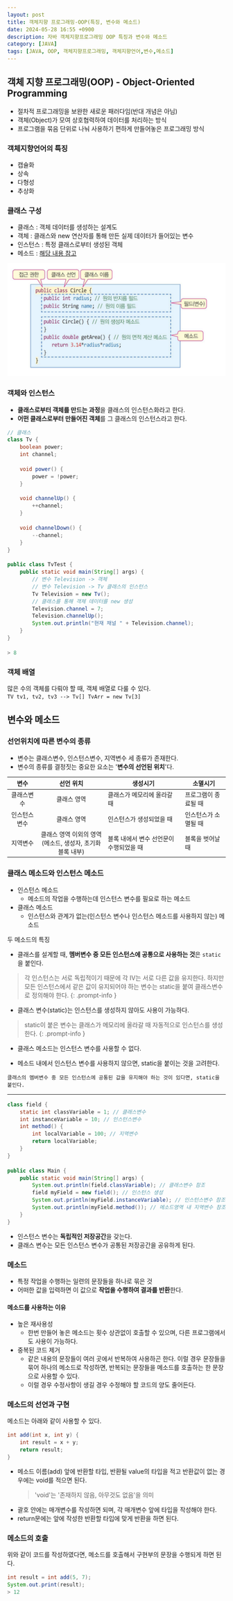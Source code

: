 ```yaml
---
layout: post
title: 객체지향 프로그래밍-OOP(특징, 변수와 메소드)
date: 2024-05-28 16:55 +0900
description: 자바 객체지향프로그래밍 OOP 특징과 변수와 메소드
category: [JAVA]
tags: [JAVA, OOP, 객체지향프로그래밍, 객체지향언어,변수,메소드]
---
```


## 객체 지향 프로그래밍(OOP) - Object-Oriented Programming

- 절차적 프로그래밍을 보완한 새로운 패러다임(반대 개념은 아님)
- 객체(Object)가 모여 상호협력하여 데이터를 처리하는 방식
- 프로그램을 묶음 단위로 나눠 사용하기 편하게 만들어놓은 프로그래밍 방식

### 객체지향언어의 특징

- 캡슐화
- 상속
- 다형성
- 추상화

### 클래스 구성

- 클래스 : 객체 데이터를 생성하는 설계도
- 객체 : 클래스와 new 연산자를 통해 만든 실제 데이터가 들어있는 변수
- 인스턴스 : 특정 클래스로부터 생성된 객체
- 메소드 : [해당 내용 참고](#메소드)

![OOP특징](<../assets/img/posts/oop(1).png>)

### 객체와 인스턴스

- **클래스로부터 객체를 만드는 과정**을 클래스의 인스턴스화라고 한다.
- **어떤 클래스로부터 만들어진 객체**를 그 클래스의 인스턴스라고 한다.

```java
// 클래스
class Tv {
    boolean power;
    int channel;

    void power() {
        power = !power;
    }

    void channelUp() {
        ++channel;
    }

    void channelDown() {
        --channel;
    }
}

public class TvTest {
    public static void main(String[] args) {
	    // 변수 Television -> 객체
	    // 변수 Television -> Tv 클래스의 인스턴스
        Tv Television = new Tv();
        // 클래스를 통해 객체 데이터를 new 생성
        Television.channel = 7;
        Television.channelUp();
        System.out.println("현재 채널 " + Television.channel);
    }
}

> 8
```

### 객체 배열

많은 수의 객체를 다뤄야 할 때, 객체 배열로 다룰 수 있다.<br/>
`TV tv1, tv2, tv3 --> Tv[] TvArr = new Tv[3]`

## 변수와 메소드

### 선언위치에 따른 변수의 종류

- 변수는 클래스변수, 인스턴스변수, 지역변수 세 종류가 존재한다.
- 변수의 종류를 결정짓는 중요한 요소는 '**변수의 선언된 위치**'다.

|     변수     |                           선언 위치                            | 생성시기                                | 소멸시기             |
| :----------: | :------------------------------------------------------------: | --------------------------------------- | -------------------- |
|  클래스변수  |                          클래스 영역                           | 클래스가 메모리에 올라갈 때             | 프로그램이 종료될 때 |
| 인스턴스변수 |                          클래스 영역                           | 인스턴스가 생성되었을 때                | 인스턴스가 소멸될 때 |
|   지역변수   | 클래스 영역 이외의 영역<br/>(메소드, 생성자, 초기화 블록 내부) | 블록 내에서 변수 선언문이 수행되었을 때 | 블록을 벗어날 때     |

### 클래스 메소드와 인스턴스 메소드

- 인스턴스 메소드
  - 메소드의 작업을 수행하는데 인스턴스 변수를 필요로 하는 메소드
- 클래스 메소드
  - 인스턴스와 관계가 없는(인스턴스 변수나 인스턴스 메소드를 사용하지 않는) 메소드

두 메소드의 특징

- 클래스를 설계할 때, **멤버변수 중 모든 인스턴스에 공통으로 사용하는 것**은 `static`을 붙인다.

> 각 인스턴스는 서로 독립적이기 때문에 각 IV는 서로 다른 값을 유지한다. 하지만 모든 인스턴스에서 같은 값이 유지되어야 하는 변수는 static을 붙여 클래스변수로 정의해야 한다.
{: .prompt-info }

- 클래스 변수(static)는 인스턴스를 생성하지 않아도 사용이 가능하다.

> static이 붙은 변수는 클래스가 메모리에 올라갈 때 자동적으로 인스턴스를 생성한다.
{: .prompt-info }

- 클래스 메소드는 인스턴스 변수를 사용할 수 없다.

- 메소드 내에서 인스턴스 변수를 사용하지 않으면, static을 붙이는 것을 고려한다.

`클래스의 멤버변수 중 모든 인스턴스에 공통된 값을 유지해야 하는 것이 있다면, static을 붙인다.`
<br/>

---

```java
class field {
	static int classVariable = 1; // 클래스변수
	int instanceVariable = 10; // 인스턴스변수
	int method() {
		int localVariable = 100; // 지역변수
		return localVariable;
    }
}

public class Main {
	public static void main(String[] args) {
		System.out.println(field.classVariable); // 클래스변수 참조
		field myField = new field(); // 인스턴스 생성
		System.out.println(myField.instanceVariable); // 인스턴스변수 참조
		System.out.println(myField.method()); // 메소드영역 내 지역변수 참조
	}
}
```

- 인스턴스 변수는 **독립적인 저장공간**을 갖는다.
- 클래스 변수는 모든 인스턴스 변수가 공통된 저장공간을 공유하게 된다.

### 메소드

- 특정 작업을 수행하는 일련의 문장들을 하나로 묶은 것
- 어떠한 값을 입력하면 이 값으로 **작업을 수행하여 결과를 반환**한다.

#### 메소드를 사용하는 이유

- 높은 재사용성
  - 한번 만들어 놓은 메소드는 횟수 상관없이 호출할 수 있으며, 다른 프로그램에서도 사용이 가능하다.
- 중복된 코드 제거
  - 같은 내용의 문장들이 여러 곳에서 반복하여 사용하곤 한다. 이럴 경우 문장들을 묶어 하나의 메소드로 작성하면, 반복되는 문장들을 메소드를 호출하는 한 문장으로 사용할 수 있다.
  - 이럴 경우 수정사항이 생길 경우 수정해야 할 코드의 양도 줄어든다.

### 메소드의 선언과 구현

메소드는 아래와 같이 사용할 수 있다.

```java
int add(int x, int y) {
	int result = x + y;
	return result;
}
```

- 메소드 이름(add) 앞에 반환할 타입, 반환될 value의 타입을 적고 반환값이 없는 경우에는 void를 적으면 된다.
  > 'void'는 '존재하지 않음, 아무것도 없음'을 의미
- 괄호 안에는 매개변수를 작성하면 되며, 각 매개변수 앞에 타입을 작성해야 한다.
- return문에는 앞에 작성한 반환할 타입에 맞게 반환을 하면 된다.

### 메소드의 호출

위와 같이 코드를 작성하였다면, 메소드를 호출해서 구현부의 문장을 수행되게 하면 된다.

```java
int result = int add(5, 7);
System.out.print(result);
> 12
```
